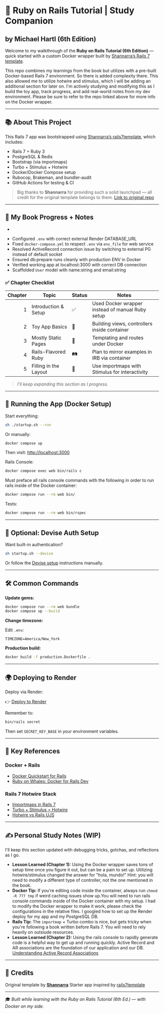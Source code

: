 # 🚀 Ruby on Rails Tutorial | Study Companion
## by Michael Hartl (6th Edition)

Welcome to my walkthrough of the **Ruby on Rails Tutorial (6th Edition)** — quick started with a custom Docker wrapper built by [Shannarra’s Rails 7 template](https://github.com/Shannarra/rails7template).

This repo combines my learnings from the book but utilizes with a pre-built Docker-based Rails 7 environment. So there is added complexity there. This also allowed me to utilize hotwire and stimulus, which I will be adding an additional section for later on. I'm actively studying and modifying this as I build the toy app, track progress, and add real-world notes from my dev environment. Please be sure to refer to the repo linked above for more info on the Docker wrapper.

---

## 📚 About This Project

This Rails 7 app was bootstrapped using [Shannarra’s rails7template](https://github.com/Shannarra/rails7template), which includes:

* Rails 7 + Ruby 3
* PostgreSQL & Redis
* Bootstrap (via importmaps)
* Turbo + Stimulus + Hotwire
* Docker/Docker Compose setup
* Rubocop, Brakeman, and bundler-audit
* GitHub Actions for testing & CI

> Big thanks to **Shannarra** for providing such a solid launchpad — all credit for the original template belongs to them.
> [Link to original repo](https://github.com/Shannarra/rails7template)

---

## 📖 My Book Progress + Notes

* 

- Configured `.env` with correct external Render DATABASE_URL
- Fixed `docker-compose.yml` to respect `.env` via `env_file` for web service
- Resolved ActiveRecord connection issue by switching to external PG instead of default socket
- Ensured db:prepare runs cleanly with production ENV in Docker
- Verified working app at localhost:3000 with correct DB connection
- Scaffolded `User` model with name:string and email:string

### ✅ Chapter Checklist

| Chapter | Topic                 | Status | Notes                                            |
| ------: | --------------------- | ------ | ------------------------------------------------ |
|       1 | Introduction & Setup  | ✅     | Used Docker wrapper instead of manual Ruby setup |
|       2 | Toy App Basics        | 🧸     | Building views, controllers inside container     |
|       3 | Mostly Static Pages   | 🔲     | Templating and routes under Docker               |
|       4 | Rails-Flavored Ruby   | 🛤️     | Plan to mirror examples in IRB via container     |
|       5 | Filling in the Layout | 🫥     | Use importmaps with Stimulus for interactivity   |

> *I'll keep expanding this section as I progress.*

---

## 🐳 Running the App (Docker Setup)

Start everything:

```bash
sh ./startup.sh --run
```

Or manually:

```bash
docker compose up
```

Then visit:
[http://localhost:3000](http://localhost:3000)

Rails Console:

```bash
docker compose exec web bin/rails c
```
Must preface all rails console commands with the following in order to run rails inside of the Docker container:

```bash
docker compose run --rm web bin/
```

Tests:

```bash
docker compose run --rm web bin/rspec
```

---

## 🔐 Optional: Devise Auth Setup

Want built-in authentication?

```bash
sh startup.sh --devise
```

Or follow the [Devise setup](https://github.com/heartcombo/devise#getting-started) instructions manually.

---

## 🛠 Common Commands

**Update gems:**

```bash
docker compose run --rm web bundle
docker compose up --build
```

**Change timezone:**

Edit `.env`:

```env
TIMEZONE=America/New_York
```

**Production build:**

```bash
docker build -f production.Dockerfile .
```

---

## 🌍 Deploying to Render

Deploy via Render:

👉 [Deploy to Render](https://dashboard.render.com/login?next=%2Fblueprint%2Fnew%3Frepo%3Dhttps%3A%2F%2Fgithub.com%2FShannarra%2Frails7template)

Remember to:

```bash
bin/rails secret
```

Then set `SECRET_KEY_BASE` in your environment variables.

---

## 🔑 Key References


### Docker + Rails

* [Docker Quickstart for Rails](https://docs.docker.com/compose/rails/)
* [Ruby on Whales: Docker for Rails Dev](https://evilmartians.com/chronicles/ruby-on-whales-docker-for-ruby-rails-development)

### Rails 7 Hotwire Stack

* [Importmaps in Rails 7](https://www.youtube.com/watch?v=PtxZvFnL2i0)
* [Turbo + Stimulus = Hotwire](https://world.hey.com/dhh/stimulus-3-turbo-7-hotwire-1-0-9d507133)
* [Hotwire vs Rails UJS](https://www.driftingruby.com/episodes/hotwire-turbo-replacing-rails-ujs)

---

## ✍️ Personal Study Notes (WIP)

I'll keep this section updated with debugging tricks, gotchas, and reflections as I go.

* **Lesson Learned (Chapter 1):** Using the Docker wrapper saves tons of setup time once you figure it out, but can be a pain to set up. Utilizing hotwire/stimulus changed the answer for "hola, mundo!" Hint: you will need to modify a different type of controller, not the one mentioned in the book.
* **Docker Tip:** If you're editing code inside the container, always run `chmod -R 777 tmp` if weird caching issues show up.You will need to run rails console commands inside of the Docker container with my setup. I had to modify the Docker wrapper to make it work, please check the configurations in the relative files. I googled how to set up the Render deploy for my app and my PostgreSQL DB.
* **Rails Tip:** The `importmap` + Turbo combo is nice, but gets tricky when you're following a book written before Rails 7. You will need to rely heavily on outsiude resources.
* **Lesson Learned (Chapter 2):** Using the rails console to rapidly generate code is a helpful way to get up and running quickly. Active Record and AR associations are the foundation of our application and our DB. [Understanding Active Record Associations](https://youtu.be/5mhuNSkV_vQ?feature=shared)

---

## 🙏 Credits

Original template by **[Shannarra](https://github.com/Shannarra)**
Starter app inspired by [rails7template](https://github.com/Shannarra/rails7template)

---

🎓 *Built while learning with the Ruby on Rails Tutorial (6th Ed.) — with Docker on my side.*
